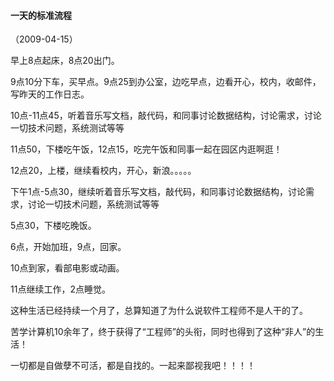
#### 一天的标准流程
（2009-04-15）

早上8点起床，8点20出门。

9点10分下车，买早点。9点25到办公室，边吃早点，边看开心，校内，收邮件，写昨天的工作日志。

10点-11点45，听着音乐写文档，敲代码，和同事讨论数据结构，讨论需求，讨论一切技术问题，系统测试等等

11点50，下楼吃午饭，12点15，吃完午饭和同事一起在园区内逛啊逛！

12点20，上楼，继续看校内，开心，新浪。。。。。

下午1点-5点30，继续听着音乐写文档，敲代码，和同事讨论数据结构，讨论需求，讨论一切技术问题，系统测试等等

5点30，下楼吃晚饭。

6点，开始加班，9点，回家。

10点到家，看部电影或动画。

11点继续工作，2点睡觉。

这种生活已经持续一个月了，总算知道了为什么说软件工程师不是人干的了。

苦学计算机10余年了，终于获得了“工程师”的头衔，同时也得到了这种“非人”的生活！

一切都是自做孽不可活，都是自找的。一起来鄙视我吧！！！！
